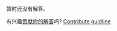 
暂时还没有解答。

有兴趣[贡献你的解答](https://github.com/BFEdev/BFE.dev-solutions/blob/main/problem/implement-Observable-fromEvent_zh.md)吗? [Contribute guidline](https://github.com/BFEdev/BFE.dev-solutions#how-to-contribute)
